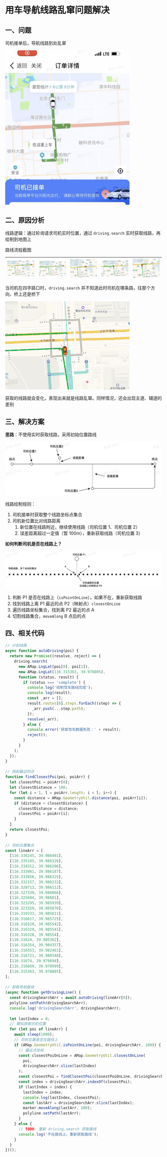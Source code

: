 # 用车导航线路乱窜问题解决

## 一、问题

司机接单后，导航线路到处乱窜

<img src="assets/1.png" width="400px" />

## 二、原因分析

线路逻辑：通过轮询请求司机实时位置，通过 `driving.search` 实时获取线路，再绘制到地图上

路线流程截图

| <img src="assets/2.png" width="200px" /> | <img src="assets/3.png" width="200px" /> | <img src="assets/4.png" width="200px" /> | <img src="assets/5.png" width="200px" /> | <img src="assets/6.png" width="200px" /> |
| :--------------------------------------: | :--------------------------------------: | :--------------------------------------: | :--------------------------------------: | :--------------------------------------: |

当司机在四字路口时，`driving.search` 并不知道此时司机在哪条路，往那个方向，桥上还是桥下

<img src="assets/7.png" width="400px" />

获取的线路就会变化，表现出来就是线路乱窜。同样情况，还会出现主道、辅道的差别

## 三、解决方案

**思路**：不使用实时获取线路，采用初始位置路线

![流程图](assets/flow.jpg)

线路绘制规则：

1. 司机接单时获取整个线路坐标点集合
2. 司机新位置比对线路距离
   1. 新位置在线路附近，继续使用线路（司机位置 1、司机位置 2）
   2. 误差距离超过一定值（暂 100m），重新获取线路（司机位置 3）

**如何判断司机是否在线路上？**

![流程图](assets/flow_2.jpg)

1. 判断 P1 是否在线路上（`isPointOnLine`），如果不在，重新获取线路
2. 找到线路上离 P1 最近的点 P2（映射点）`closestOnLine`
3. 遍历线路坐标集合，找到离 P2 最近的点 A
4. 切割线路集合，`moveAlong` B 点后的点

## 四、相关代码

```js
// 计划线路
async function autoDriving(poi) {
  return new Promise((resolve, reject) => {
    driving.search(
      new AMap.LngLat(poi[0], poi[1]),
      new AMap.LngLat(116.315363, 39.978805),
      function (status, result) {
        if (status === 'complete') {
          console.log('绘制驾车路线完成');
          console.log(result);
          const _arr = [];
          result.routes[0].steps.forEach((step) => {
            _arr.push(...step.path);
          });
          resolve(_arr);
        } else {
          console.error('获取驾车数据失败：' + result);
          reject();
        }
      }
    );
  });
}

// 找到最近的点
function findClosestPoi(poi, poiArr) {
  let closestPoi = poiArr[0];
  let closestDistance = 100;
  for (let i = 1, l = poiArr.length; i < l; i++) {
    const distance = AMap.GeometryUtil.distance(poi, poiArr[i]);
    if (distance < closestDistance) {
      closestDistance = distance;
      closestPoi = poiArr[i];
    }
  }
  return closestPoi;
}

// 司机位置集合
const lineArr = [
  [116.336245, 39.986401],
  [116.335185, 39.986326],
  [116.334312, 39.986206],
  [116.333981, 39.986187],
  [116.333956, 39.986325],
  [116.332157, 39.986232],
  [116.328713, 39.986112],
  [116.327339, 39.986066],
  [116.325604, 39.98601],
  [116.323295, 39.985939],
  [116.321559, 39.985876],
  [116.319333, 39.985811],
  [116.316617, 39.985725],
  [116.316329, 39.985542],
  [116.316329, 39.985541],
  [116.316328, 39.98554],
  [116.31624, 39.985362],
  [116.316354, 39.984357],
  [116.316553, 39.982461],
  [116.316721, 39.980348],
  [116.31674, 39.979694],
  [116.316669, 39.978999],
  [116.315363, 39.978805],
];

// 获取导航路径
(async function getDrivingLine() {
  const drivingSearchArr = await autoDriving(lineArr[0]);
  polyline.setPath(drivingSearchArr);
  console.log('drivingSearchArr', drivingSearchArr);

  let lastIndex = 0;
  // 模拟获取司机位置
  for (let poi of lineArr) {
    await sleep(1000);
    // 司机位置是否在路线上
    if (AMap.GeometryUtil.isPointOnLine(poi, drivingSearchArr, 100)) {
      // 最近点坐标
      const closestPoiOnLine = AMap.GeometryUtil.closestOnLine(
        poi,
        drivingSearchArr.slice(lastIndex)
      );
      const closestPoi = findClosestPoi(closestPoiOnLine, drivingSearchArr);
      const index = drivingSearchArr.indexOf(closestPoi);
      if (lastIndex < index) {
        lastIndex = index;
        console.log(lastIndex, closestPoi);
        const lastArr = drivingSearchArr.slice(lastIndex);
        marker.moveAlong(lastArr, 200);
        polyline.setPath(lastArr);
      }
    } else {
      // TODO: 重新 driving.search 获取路线
      console.log('不在路线上，重新获取路线');
    }
  }
})();
```
